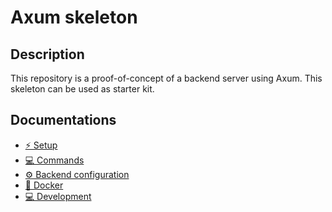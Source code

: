 # Axum skeleton

## Description

This repository is a proof-of-concept of a backend server using Axum. This
skeleton can be used as starter kit.

## Documentations

- [⚡ Setup](docs/setup.md)
- [💻 Commands](docs/commands.md)
- [⚙️ Backend configuration](docs/configuration.md)
- [🐳 Docker](docs/docker.md)
- [💻 Development](docs/development.md)
